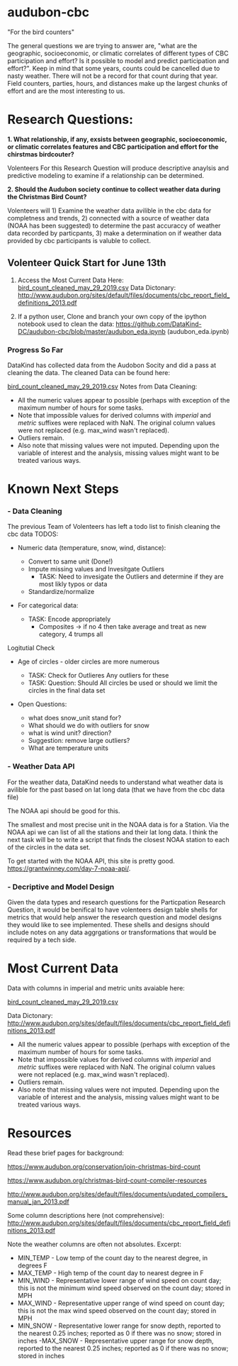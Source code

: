 # audubon-cbc
"For the bird counters"

The general questions we are trying to answer are, "what are the geographic, socioeconomic, or climatic correlates of different types of CBC participation and effort? Is it possible to model and predict participation and effort?".  Keep in mind that some years, counts could be cancelled due to nasty weather. There will not be a record for that count during that year.  Field counters, parties, hours, and distances make up the largest chunks of effort and are the most interesting to us.

# Research Questions: 
__1. What relationship, if any, exsists between geographic, socioeconomic, or climatic correlates features and CBC participation and effort for the chirstmas birdcouter?__

  Volenteers For this Research Question will produce descriptive anaylsis and predictive modeling to examine if a relationship can be determined.
  
 __2. Should the Audubon society continue to collect weather data during the Christmas Bird Count?__ 
 
   Volenteers will 1) Examine the weather data avilible in the cbc data for completness and trends, 2) connected with a source of weather data (NOAA has been suggested) to determine the past accuraccy of weather data recorded by particpants, 3) make a determination on if weather data provided by cbc participants is valuble to collect. 


## Volenteer Quick Start for June 13th 
1) Access the Most Current Data Here:
[bird_count_cleaned_may_29_2019.csv](bird_count_cleaned_may_29_2019.csv)
Data Dictonary: 
http://www.audubon.org/sites/default/files/documents/cbc_report_field_definitions_2013.pdf

2) If a python user, Clone and branch your own copy of the ipython notebook used to clean the data:
https://github.com/DataKind-DC/audubon-cbc/blob/master/audubon_eda.ipynb (audubon_eda.ipynb)

### Progress So Far
DataKind has collected data from the Audobon Socity and did a pass at cleaning the data. The cleaned Data can be found here:

[bird_count_cleaned_may_29_2019.csv](bird_count_cleaned_may_29_2019.csv)
Notes from Data Cleaning: 
- All the numeric values appear to possible (perhaps with exception of the maximum number of hours for some tasks. 
- Note that impossible values for derived columns with _imperial_ and _metric_ suffixes were replaced with NaN. The original column values were not replaced (e.g. max_wind wasn't replaced). 
- Outliers remain.
- Also note that missing values were not imputed. Depending upon the variable of interest and the analysis, missing values might want to be treated various ways.

# Known Next Steps 
### - Data Cleaning 
The previous Team of Volenteers has left a todo list to finish cleaning the cbc data
  TODOS:
  
  - Numeric data (temperature, snow, wind, distance):
    - Convert to same unit (Done!) 
    - Impute missing values and Invesitgate Outliers
      - TASK: Need to invesigate the Outliers and determine if they are most likly typos or data 
    - Standardize/normalize
  
  - For categorical data:
    - TASK: Encode appropriately
       - Composites -> if no 4 then take average and treat as new category, 4 trumps all
       
 Logitutial Check 
  - Age of circles - older circles are more numerous
    - TASK: Check for Outlieres Any outliers for these
    - TASK: Question: Should All circles be used or should we limit the circles in the final data set 
  
  - Open Questions:
    - what does snow_unit stand for?
    - What should we do with outliers for snow
    - what is wind unit? direction?
    - Suggestion: remove large outliers?
    - What are temperature units

###  - Weather Data API 
  For the weather data, DataKind needs to understand what weather data is avilible for the past based on lat long data (that we have from the cbc data file)
  
The NOAA api should be good for this. 
 
 The smallest and most precise unit in the NOAA data is for a Station. Via the NOAA api we can list of all the stations and their lat long data. I think the next task will be to write a script that finds the closest NOAA station to each of the circles in the data set.  
 
To get started with the NOAA API, this site is pretty good. https://grantwinney.com/day-7-noaa-api/.  
  
### - Decriptive and Model Design 
Given the data types and research questions for the Particpation Research Question, it would be benifical to have volenteers design table shells for metrics that would help answer the research question and model designs they would like to see implemented. These shells and designs should include notes on any data aggrgations or transformations that would be required by a tech side. 
  


# Most Current Data

Data with columns in imperial and metric units avaiable here: 

[bird_count_cleaned_may_29_2019.csv](bird_count_cleaned_may_29_2019.csv)

Data Dictonary: 
http://www.audubon.org/sites/default/files/documents/cbc_report_field_definitions_2013.pdf

- All the numeric values appear to possible (perhaps with exception of the maximum number of hours for some tasks. 
- Note that impossible values for derived columns with _imperial_ and _metric_ suffixes were replaced with NaN. The original column values were not replaced (e.g. max_wind wasn't replaced). 
- Outliers remain.
- Also note that missing values were not imputed. Depending upon the variable of interest and the analysis, missing values might want to be treated various ways.


# Resources
Read these brief pages for background:

https://www.audubon.org/conservation/join-christmas-bird-count

https://www.audubon.org/christmas-bird-count-compiler-resources

http://www.audubon.org/sites/default/files/documents/updated_compilers_manual_jan_2013.pdf

Some column descriptions here (not comprehensive):
http://www.audubon.org/sites/default/files/documents/cbc_report_field_definitions_2013.pdf

Note the weather columns are often not absolutes. Excerpt:

- MIN_TEMP - Low temp of the count day to the nearest degree, in degrees F
- MAX_TEMP - High temp of the count day to nearest degree in F
- MIN_WIND - Representative lower range of wind speed on count day; this is not the minimum wind speed observed on the count day; stored in MPH
- MAX_WIND - Representative upper range of wind speed on count day; this is not the max wind speed observed on the count day; stored in MPH
- MIN_SNOW - Representative lower range for snow depth, reported to the nearest 0.25 inches; reported as 0 if there was no snow; stored in inches
-MAX_SNOW - Representative upper range for snow depth, reported to the nearest 0.25 inches;
reported as 0 if there was no snow; stored in inches
